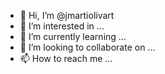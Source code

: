 - 👋 Hi, I’m @jmartiolivart
- 👀 I’m interested in ...
- 🌱 I’m currently learning ...
- 💞️ I’m looking to collaborate on ...
- 📫 How to reach me ...

<!---
jmartiolivart/jmartiolivart is a ✨ special ✨ repository because its `README.md` (this file) appears on your GitHub profile.
You can click the Preview link to take a look at your changes.
--->
